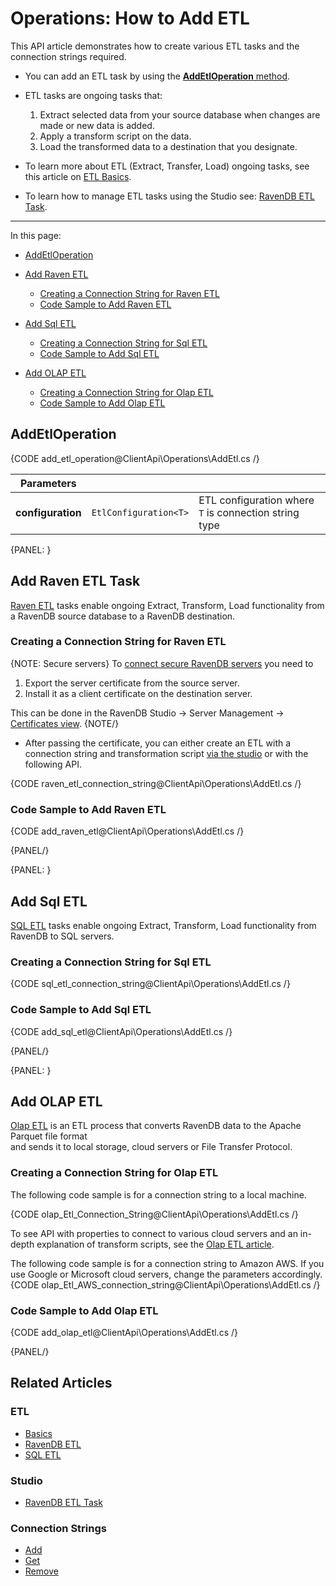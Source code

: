# Operations: How to Add ETL

This API article demonstrates how to create various ETL tasks and the connection strings required.  

* You can add an ETL task by using the [**AddEtlOperation** method](../../../../client-api/operations/maintenance/etl/add-etl#addetloperation).  

* ETL tasks are ongoing tasks that:
  1. Extract selected data from your source database when changes are made or new data is added.
  2. Apply a transform script on the data.
  3. Load the transformed data to a destination that you designate.  

* To learn more about ETL (Extract, Transfer, Load) ongoing tasks, see this article on [ETL Basics](../../../../server/ongoing-tasks/etl/basics).  

* To learn how to manage ETL tasks using the Studio see: [RavenDB ETL Task](../../../../studio/database/tasks/ongoing-tasks/ravendb-etl-task).  

---

In this page:

* [AddEtlOperation](../../../../client-api/operations/maintenance/etl/add-etl#addetloperation)  
* [Add Raven ETL](../../../../client-api/operations/maintenance/etl/add-etl#add-raven-etl)  
    * [Creating a Connection String for Raven ETL](../../../../client-api/operations/maintenance/etl/add-etl#creating-a-connection-string-for-raven-etl)  
    * [Code Sample to Add Raven ETL](../../../../client-api/operations/maintenance/etl/add-etl#code-sample-to-add-raven-etl)  

* [Add Sql ETL](../../../../client-api/operations/maintenance/etl/add-etl#add-sql-etl)  
    * [Creating a Connection String for Sql ETL](../../../../client-api/operations/maintenance/etl/add-etl#creating-a-connection-string-for-sql-etl)  
    * [Code Sample to Add Sql ETL](../../../../client-api/operations/maintenance/etl/add-etl#code-sample-to-add-sql-etl)  

* [Add OLAP ETL](../../../../client-api/operations/maintenance/etl/add-etl#add-olap-etl)  
    * [Creating a Connection String for Olap ETL](../../../../client-api/operations/maintenance/etl/add-etl#creating-a-connection-string-for-olap-etl)  
    * [Code Sample to Add Olap ETL](../../../../client-api/operations/maintenance/etl/add-etl#code-sample-to-add-olap-etl)  



## AddEtlOperation

{CODE add_etl_operation@ClientApi\Operations\AddEtl.cs /}

| Parameters | | |
| ------------- | ----- | ---- |
| **configuration** | `EtlConfiguration<T>` | ETL configuration where `T` is connection string type |

{PANEL: }

## Add Raven ETL Task

[Raven ETL](../../../../server/ongoing-tasks/etl/raven) tasks enable ongoing Extract, Transform, Load functionality from a RavenDB source database to a RavenDB destination.  

### Creating a Connection String for Raven ETL

{NOTE: Secure servers}
 To [connect secure RavenDB servers](../../../../server/security/authentication/certificate-management#enabling-communication-between-servers:-importing-and-exporting-certificates) 
 you need to 

  1. Export the server certificate from the source server. 
  2. Install it as a client certificate on the destination server.  

 This can be done in the RavenDB Studio -> Server Management -> [Certificates view](../../../../server/security/authentication/certificate-management#studio-certificates-management-view).
{NOTE/}

* After passing the certificate, you can either create an ETL with a connection string and transformation script [via the studio](../../../../studio/database/tasks/ongoing-tasks/ravendb-etl-task) 
  or with the following API.  
  
{CODE raven_etl_connection_string@ClientApi\Operations\AddEtl.cs /}

### Code Sample to Add Raven ETL

{CODE add_raven_etl@ClientApi\Operations\AddEtl.cs /}

{PANEL/}

{PANEL: }

## Add Sql ETL

[SQL ETL](../../../../server/ongoing-tasks/etl/sql) tasks enable ongoing Extract, Transform, Load functionality from RavenDB to SQL servers. 

### Creating a Connection String for Sql ETL

{CODE sql_etl_connection_string@ClientApi\Operations\AddEtl.cs /}

### Code Sample to Add Sql ETL

{CODE add_sql_etl@ClientApi\Operations\AddEtl.cs /}

{PANEL/}

{PANEL: }

## Add OLAP ETL

[Olap ETL](../../../../studio/database/tasks/ongoing-tasks/olap-etl-task) is an ETL process that converts RavenDB data to the Apache Parquet file format  
and sends it to local storage, cloud servers or File Transfer Protocol.

### Creating a Connection String for Olap ETL

The following code sample is for a connection string to a local machine.  
  
{CODE olap_Etl_Connection_String@ClientApi\Operations\AddEtl.cs /}
  
To see API with properties to connect to various cloud servers and an in-depth explanation of transform scripts, see the [Olap ETL article](../../../../server/ongoing-tasks/etl/olap#section-1).  
  
The following code sample is for a connection string to Amazon AWS. If you use Google or Microsoft cloud servers, change the parameters accordingly.   
{CODE olap_Etl_AWS_connection_string@ClientApi\Operations\AddEtl.cs /}

### Code Sample to Add Olap ETL

{CODE add_olap_etl@ClientApi\Operations\AddEtl.cs /}

{PANEL/}

## Related Articles

### ETL

- [Basics](../../../../server/ongoing-tasks/etl/basics)
- [RavenDB ETL](../../../../server/ongoing-tasks/etl/raven)
- [SQL ETL](../../../../server/ongoing-tasks/etl/sql)

### Studio

- [RavenDB ETL Task](../../../../studio/database/tasks/ongoing-tasks/ravendb-etl-task)

### Connection Strings

- [Add](../../../../client-api/operations/maintenance/connection-strings/add-connection-string)
- [Get](../../../../client-api/operations/maintenance/connection-strings/get-connection-string)
- [Remove](../../../../client-api/operations/maintenance/connection-strings/remove-connection-string)
